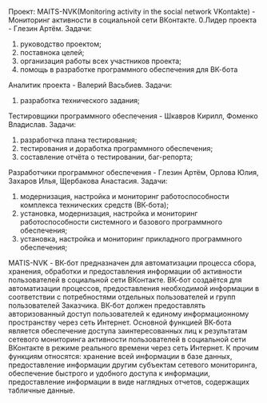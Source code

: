 Проект: MAITS-NVK(Monitoring activity in the social network VKontakte) - Мониторинг активности в социальной сети ВКонтакте.
0.Лидер проекта - Глезин Артём. 
  Задачи:
1. руководство проектом;  
2. поставнока целей;  
3. организация работы всех участников проекта;  
4. помощь в разработке программного обеспечения для ВК-бота

Аналитик проекта - Валерий Васьбиев. 
  Задачи:
1. разработка технического задания; 

Тестировщики программного обеспечения - Шкавров Кирилл, Фоменко Владислав.
  Задачи: 
1. разработчка плана тестирования;
2. тестирования и доработка программного обеспечения; 
3. составление отчёта о тестировании, баг-репорта;

Разработчики программног обеспечения - Глезин Артём, Орлова Юлия, Захаров Илья, Щербакова Анастасия.
  Задачи:
1. модернизация, настройка и мониторинг работоспособности комплекса технических средств
(ВК-бота);
2. установка, модернизация, настройка и мониторинг работоспособности системного и базового
программного обеспечения;
3. установка, настройка и мониторинг прикладного программного обеспечения;

MATIS-NVK - ВК-бот предназначен для автоматизации процесса сбора, хранения, обработки и предоставления информации об активности пользователей в социальной сети ВКонтакте.
ВК-бот создаётся для автоматизации процессов, предоставления необходимой информации в соответствии с потребностями отдельных пользователей и групп пользователей Заказчика. ВК-бот должен предоставлять авторизованный доступ пользователей к единому информационному пространству через сеть Интернет.
Основной функцией ВК-бота является обеспечение доступа заинтересованных лиц к результатам сетевого мониторинга активности пользователей в социальной сети ВКонтакте в режиме реального времени через сеть Интернет. К прочим функциям относятся: хранение всей информации в базе данных, предоставление информации другим субъектам сетевого мониторинга, обеспечение быстрого и удобного доступа к информации, предоставление информации в виде наглядных отчетов, содержащих табличные данные.
